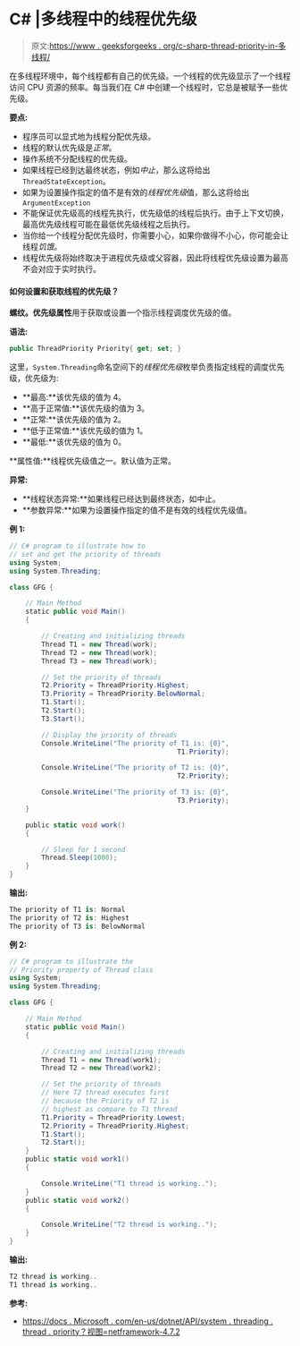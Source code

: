 # C# |多线程中的线程优先级

> 原文:[https://www . geeksforgeeks . org/c-sharp-thread-priority-in-多线程/](https://www.geeksforgeeks.org/c-sharp-thread-priority-in-multithreading/)

在多线程环境中，每个线程都有自己的优先级。一个线程的优先级显示了一个线程访问 CPU 资源的频率。每当我们在 C# 中创建一个线程时，它总是被赋予一些优先级。

**要点:**

*   程序员可以显式地为线程分配优先级。
*   线程的默认优先级是*正常*。
*   操作系统不分配线程的优先级。
*   如果线程已经到达最终状态，例如*中止*，那么这将给出`ThreadStateException`。
*   如果为设置操作指定的值不是有效的*线程优先级*值，那么这将给出`ArgumentException`
*   不能保证优先级高的线程先执行，优先级低的线程后执行。由于上下文切换，最高优先级线程可能在最低优先级线程之后执行。
*   当你给一个线程分配优先级时，你需要小心，如果你做得不小心，你可能会让线程*饥饿*。
*   线程优先级将始终取决于进程优先级或父容器，因此将线程优先级设置为最高不会对应于实时执行。

#### 如何设置和获取线程的优先级？

**螺纹。优先级属性**用于获取或设置一个指示线程调度优先级的值。

**语法:**

```cs
public ThreadPriority Priority{ get; set; }
```

这里，`System.Threading`命名空间下的*线程优先级*枚举负责指定线程的调度优先级，优先级为:

*   **最高:**该优先级的值为 4。
*   **高于正常值:**该优先级的值为 3。
*   **正常:**该优先级的值为 2。
*   **低于正常值:**该优先级的值为 1。
*   **最低:**该优先级的值为 0。

**属性值:**线程优先级值之一。默认值为正常。

**异常:**

*   **线程状态异常:**如果线程已经达到最终状态，如中止。
*   **参数异常:**如果为设置操作指定的值不是有效的线程优先级值。

**例 1:**

```cs
// C# program to illustrate how to
// set and get the priority of threads
using System;
using System.Threading;

class GFG {

    // Main Method
    static public void Main()
    {

        // Creating and initializing threads
        Thread T1 = new Thread(work);
        Thread T2 = new Thread(work);
        Thread T3 = new Thread(work);

        // Set the priority of threads
        T2.Priority = ThreadPriority.Highest;
        T3.Priority = ThreadPriority.BelowNormal;
        T1.Start();
        T2.Start();
        T3.Start();

        // Display the priority of threads
        Console.WriteLine("The priority of T1 is: {0}",
                                          T1.Priority);

        Console.WriteLine("The priority of T2 is: {0}",
                                          T2.Priority);

        Console.WriteLine("The priority of T3 is: {0}",
                                          T3.Priority);
    }

    public static void work()
    {

        // Sleep for 1 second
        Thread.Sleep(1000);
    }
}
```

**输出:**

```cs
The priority of T1 is: Normal
The priority of T2 is: Highest
The priority of T3 is: BelowNormal

```

**例 2:**

```cs
// C# program to illustrate the
// Priority property of Thread class
using System;
using System.Threading;

class GFG {

    // Main Method
    static public void Main()
    {

        // Creating and initializing threads
        Thread T1 = new Thread(work1);
        Thread T2 = new Thread(work2);

        // Set the priority of threads
        // Here T2 thread executes first 
        // because the Priority of T2 is
        // highest as compare to T1 thread
        T1.Priority = ThreadPriority.Lowest;
        T2.Priority = ThreadPriority.Highest;
        T1.Start();
        T2.Start();
    }
    public static void work1()
    {

        Console.WriteLine("T1 thread is working..");
    }
    public static void work2()
    {

        Console.WriteLine("T2 thread is working..");
    }
}
```

**输出:**

```cs
T2 thread is working..
T1 thread is working..

```

**参考:**

*   [https://docs . Microsoft . com/en-us/dotnet/API/system . threading . thread . priority？视图=netframework-4.7.2](https://docs.microsoft.com/en-us/dotnet/api/system.threading.thread.priority?view=netframework-4.7.2)